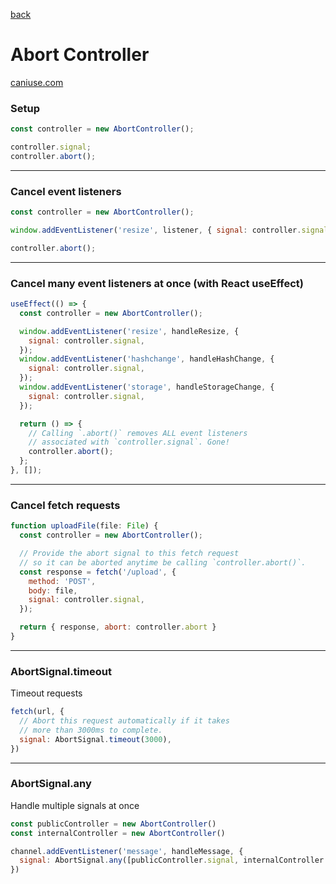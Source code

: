 [back](../README.md)

# Abort Controller

[caniuse.com](https://caniuse.com/abortcontroller)

### Setup

```js
const controller = new AbortController();

controller.signal;
controller.abort();
```

***

### Cancel event listeners

```js
const controller = new AbortController();

window.addEventListener('resize', listener, { signal: controller.signal });

controller.abort();
```

***

### Cancel many event listeners at once (with React useEffect)

```js
useEffect(() => {
  const controller = new AbortController();

  window.addEventListener('resize', handleResize, {
    signal: controller.signal,
  });
  window.addEventListener('hashchange', handleHashChange, {
    signal: controller.signal,
  });
  window.addEventListener('storage', handleStorageChange, {
    signal: controller.signal,
  });

  return () => {
    // Calling `.abort()` removes ALL event listeners
    // associated with `controller.signal`. Gone!
    controller.abort();
  };
}, []);
```

***

### Cancel fetch requests

```js
function uploadFile(file: File) {
  const controller = new AbortController();

  // Provide the abort signal to this fetch request
  // so it can be aborted anytime be calling `controller.abort()`.
  const response = fetch('/upload', {
    method: 'POST',
    body: file,
    signal: controller.signal,
  });

  return { response, abort: controller.abort }
}
```

***

### AbortSignal.timeout
Timeout requests

```js
fetch(url, {
  // Abort this request automatically if it takes
  // more than 3000ms to complete.
  signal: AbortSignal.timeout(3000),
})
```

***

### AbortSignal.any
Handle multiple signals at once

```js
const publicController = new AbortController()
const internalController = new AbortController()

channel.addEventListener('message', handleMessage, {
  signal: AbortSignal.any([publicController.signal, internalController.signal]),
})
```
